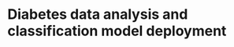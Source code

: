 Diabetes data analysis and classification model deployment
==========================================================